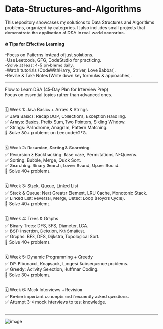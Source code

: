# Data-Structures-and-Algorithms

This repository showcases my solutions to Data Structures and Algorithms problems, organized by categories. It also includes small projects that demonstrate the application of DSA in real-world scenarios.
<br>
<h4>🔥 Tips for Effective Learning</h4>
-Focus on Patterns instead of just solutions.<br>
-Use Leetcode, GFG, CodeStudio for practicing.<br>
-Solve at least 4-5 problems daily.<br>
-Watch tutorials (CodeWithHarry, Striver, Love Babbar).<br>
-Revise & Take Notes (Write down key formulas & approaches).<br>
<hr>
Flow to Learn DSA (45-Day Plan for Interview Prep)<br>
Focus on essential topics rather than advanced ones.<br>
<br>

🗓️ Week 1: Java Basics + Arrays & Strings<br>
✅ Java Basics: Recap OOP, Collections, Exception Handling.<br>
✅ Arrays: Basics, Prefix Sum, Two Pointers, Sliding Window.<br>
✅ Strings: Palindrome, Anagram, Pattern Matching.<br>
🔹 Solve 30+ problems on Leetcode/GFG.<br><br>

🗓️ Week 2: Recursion, Sorting & Searching<br>
✅ Recursion & Backtracking: Base case, Permutations, N-Queens.<br>
✅ Sorting: Bubble, Merge, Quick Sort.<br>
✅ Searching: Binary Search, Lower Bound, Upper Bound.<br>
🔹 Solve 40+ problems.<br><br>

🗓️ Week 3: Stack, Queue, Linked List<br>
✅ Stack & Queue: Next Greater Element, LRU Cache, Monotonic Stack.<br>
✅ Linked List: Reversal, Merge, Detect Loop (Floyd’s Cycle).<br>
🔹 Solve 40+ problems.<br><br>

🗓️ Week 4: Trees & Graphs<br>
✅ Binary Trees: DFS, BFS, Diameter, LCA.<br>
✅ BST: Insertion, Deletion, Kth Smallest.<br>
✅ Graphs: BFS, DFS, Dijkstra, Topological Sort.<br>
🔹 Solve 40+ problems.<br><br>

🗓️ Week 5: Dynamic Programming + Greedy<br>
✅ DP: Fibonacci, Knapsack, Longest Subsequence problems.<br>
✅ Greedy: Activity Selection, Huffman Coding.<br>
🔹 Solve 30+ problems.<br><br>

🗓️ Week 6: Mock Interviews + Revision<br>
✅ Revise important concepts and frequently asked questions.<br>
✅ Attempt 3-4 mock interviews to test knowledge.<br><br><hr>
![image](https://github.com/user-attachments/assets/c7621260-c73e-43a7-985f-87146111e31b)
